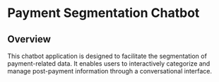 # Payment Segmentation Chatbot

## Overview

This chatbot application is designed to facilitate the segmentation of payment-related data. It enables users to interactively categorize and manage post-payment information through a conversational interface.
